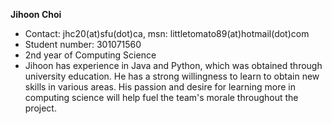 **Jihoon Choi**
  * Contact: jhc20(at)sfu(dot)ca, msn: littletomato89(at)hotmail(dot)com
  * Student number: 301071560
  * 2nd year of Computing Science
  * Jihoon has experience in Java and Python, which was obtained through university education. He has a strong willingness to learn to obtain new skills in various areas. His passion and desire for learning more in computing science will help fuel the team's morale throughout the project.